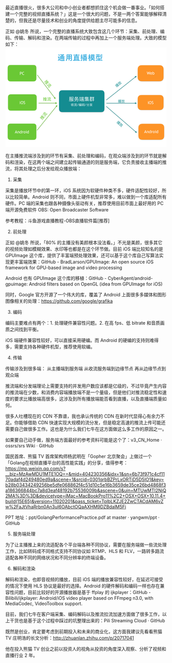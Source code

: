 最近直播很火，很多大公司和中小创业者都想抓住这个机会做一番事业。「如何搭建一个完整的视频直播系统？」这是一个很大的问题，不是一两个答案能够解释清楚的，但我还是尽量技术和创业的角度提供给题主尽可能多的信息。

正如 @姚冬 所说，一个完整的直播系统大致包含这几个环节：采集、前处理、编码、传输、解码和渲染。在两端传输的过程中再加上一个服务端处理。大致的模型如下：
![image](f3e6cde80a7b16bf12f4092a8d64d269_b.png)

在主播推流端涉及到的环节有采集、前处理和编码，在观众端涉及到的环节就是解码和渲染，在这两个端之间建立起传输通道的则是服务端，它负责接收主播端的推流，将其处理之后分发给观众播放端：

1. 采集

采集是播放环节中的第一环，iOS 系统因为软硬件种类不多，硬件适配性较好，所以比较简单。Android 则不同，市面上硬件机型非常多，难以做到一个库适配所有硬件。PC 端的采集也跟各种摄像头驱动有关，推荐使用目前市面上最好用的 PC 端开源免费软件 OBS: Open Broadcaster Software

参考教程：斗鱼游戏直播教程-OBS直播软件篇[推荐]

2. 前处理

正如 @姚冬 所说，「80% 的主播没有美颜根本没法看。」不光是美颜，很多其它的视频处理如模糊效果、水印等也都是在这个环节做。目前 iOS 端比较知名的是 GPUImage 这个库，提供了丰富端预处理效果，还可以基于这个库自己写算法实现更丰富端效果：GitHub - BradLarson/GPUImage: An open source iOS framework for GPU-based image and video processing

Android 也有 GPUImage 这个库的移植：GitHub - CyberAgent/android-gpuimage: Android filters based on OpenGL (idea from GPUImage for iOS)

同时，Google 官方开源了一个伟大的库，覆盖了 Android 上面很多多媒体和图形图像相关的处理：https://github.com/google/grafika

3. 编码

编码主要难点有两个：1. 处理硬件兼容性问题。2. 在高 fps、低 bitrate 和音质画质之间找到平衡。

iOS 端硬件兼容性较好，可以直接采用硬编。而 Android 的硬编的支持则难得多，需要支持各种硬件机型，推荐使用软编。

4. 传输

传输涉及到很多端：
从主播端到服务端
从收流服务端到边缘节点
再从边缘节点到观众端

推流端和分发端理论上需要支持的并发用户数应该都是亿级的，不过毕竟产生内容的推流端在少数，和消费内容端播放端不是一个量级，但是他们对推流稳定性和速度的要求比播放端高很多，这涉及到所有播放端能否看到直播，以及直播端质量如何。

很多人吐槽现在的 CDN 不靠谱，我也承认传统的 CDN 在新时代显得心有余力不足。你能够借助 CDN 快速实现大规模的流分发，但是稳定高速的推流上传可能还需要自己做很多工作。这也是为什么我们七牛在这方面做这么多工作的原因之一。

如果要自己动手做，服务端方面最好的参考资料可能是这个了：v3_CN_Home · ossrs/srs Wiki · GitHub

国民首席、熊猫 TV 首席架构师杨武明在「Gopher 北京聚会」上做过一个「Golang在视频直播平台的高性能实践」的分享，值得参考：https://mp.weixin.qq.com/s?__biz=MzAwMDU1MTE1OQ==&mid=404230356&idx=1&sn=6b73f971c4cf1170adaf4d249480ed9a&scene=1&srcid=0301qrbBZPrLxORTiD5D5IO1&key=b28b03434249256be5dfe068862f4c51d10c5e16b3659de35ce26bd4868f3a186366844bc7a8d3eaf48192b75536009b&ascene=0&uin=MTUwMTI2NjQ2MA%3D%3D&devicetype=iMac+MacBookPro11%2C2+OSX+OSX+10.11.4+build(15E65)&version=11020201&pass_ticket=TplbLKZJE2ZwCTACdAM6vZw%2FaJtVhaRrbn0An3uI6OAbctOQaAXHM9DZBdalM5Fi

PPT 地址：ppt/GolangPerformancePractice.pdf at master · yangwm/ppt · GitHub

5. 服务端处理

为了让主播推上来的流适配各个平台端各种不同协议，需要在服务端做一些流处理工作，比如转码成不同格式支持不同协议如 RTMP、HLS 和 FLV，一路转多路流适配各种不同的网络状况和不同分辨率的终端设备。

6. 解码和渲染

解码和渲染，也即音视频的播放，目前 iOS 端的播放兼容性较好，在延迟可接受的情况下使用 HLS 协议是最好的选择。Android 的硬件解码和编码一样也存在兼容性问题，目前比较好的开源播放器是基于 ffplay 的 ijkplayer：GitHub - Bilibili/ijkplayer: Android/iOS video player based on FFmpeg n3.0, with MediaCodec, VideoToolbox support.

目前，我们七牛在客户端采集、编码解码以及推流拉流加速方面做了很多工作，以上干货也是基于这个过程中踩过的坑整理出来的：Pili Streaming Cloud · GitHub

既然是创业，肯定要考虑到前期投入和未来的商业化，这方面我建议先看看熊猫 TV 庄明浩的长文分析：http://zhuanlan.zhihu.com/p/20717041

他在投入熊猫 TV 创业之前以投资人的视角从投资的角度深入观察、分析了视频和直播行业 2 年。